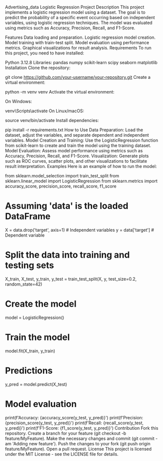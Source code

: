 Advertising_data
Logistic Regression Project
Description
This project implements a logistic regression model using a dataset. The goal is to predict the probability of a specific event occurring based on independent variables, using logistic regression techniques. The model was evaluated using metrics such as Accuracy, Precision, Recall, and F1-Score.

Features
Data loading and preparation.
Logistic regression model creation.
Model training with train-test split.
Model evaluation using performance metrics.
Graphical visualizations for result analysis.
Requirements
To run this project, you need to have installed:

Python 3.12.8
Libraries:
pandas
numpy
scikit-learn
scipy
seaborn
matplotlib
Installation
Clone the repository:

git clone https://github.com/your-username/your-repository.git
Create a virtual environment:

python -m venv venv
Activate the virtual environment:

On Windows:

venv\Scripts\activate
On Linux/macOS:

source venv/bin/activate
Install dependencies:

pip install -r requirements.txt
How to Use
Data Preparation: Load the dataset, adjust the variables, and separate dependent and independent variables.
Model Creation and Training: Use the LogisticRegression function from scikit-learn to create and train the model using the training dataset.
Model Evaluation: Assess model performance using metrics such as Accuracy, Precision, Recall, and F1-Score.
Visualization: Generate plots such as ROC curves, scatter plots, and other visualizations to facilitate result interpretation.
Examples
Here is an example of how to run the model:

from sklearn.model_selection import train_test_split
from sklearn.linear_model import LogisticRegression
from sklearn.metrics import accuracy_score, precision_score, recall_score, f1_score

# Assuming 'data' is the loaded DataFrame
X = data.drop('target', axis=1)  # Independent variables
y = data['target']  # Dependent variable

# Split the data into training and testing sets
X_train, X_test, y_train, y_test = train_test_split(X, y, test_size=0.2, random_state=42)

# Create the model
model = LogisticRegression()

# Train the model
model.fit(X_train, y_train)

# Predictions
y_pred = model.predict(X_test)

# Model evaluation
print(f'Accuracy: {accuracy_score(y_test, y_pred)}')
print(f'Precision: {precision_score(y_test, y_pred)}')
print(f'Recall: {recall_score(y_test, y_pred)}')
print(f'F1-Score: {f1_score(y_test, y_pred)}')
Contribution
Fork this repository.
Create a branch for your feature (git checkout -b feature/MyFeature).
Make the necessary changes and commit (git commit -am 'Adding new feature').
Push the changes to your fork (git push origin feature/MyFeature).
Open a pull request.
License
This project is licensed under the MIT License - see the LICENSE file for details.